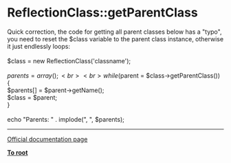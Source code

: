# ReflectionClass::getParentClass



Quick correction, the code for getting all parent classes below has a "typo", you need to reset the $class variable to the parent class instance, otherwise it just endlessly loops:<br><br>        $class = new ReflectionClass(&apos;classname&apos;);<br>        <br>        $parents = array();<br>        <br>        while ($parent = $class-&gt;getParentClass()) {<br>            $parents[] = $parent-&gt;getName();<br>            $class = $parent;<br>        }<br>        <br>        echo "Parents: " . implode(", ", $parents);  

---

[Official documentation page](https://www.php.net/manual/en/reflectionclass.getparentclass.php)

**[To root](/README.md)**